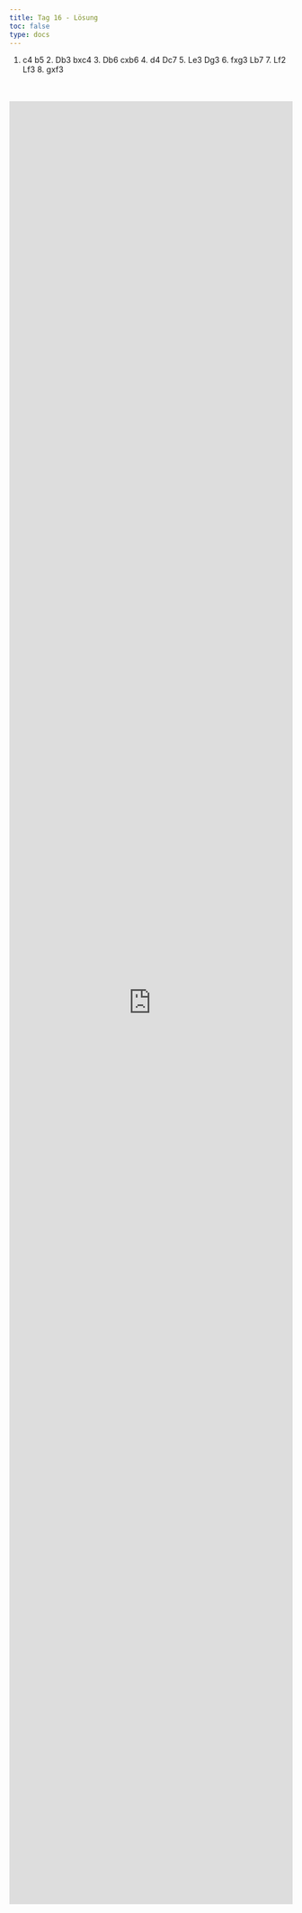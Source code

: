 ```yaml
---
title: Tag 16 - Lösung  
toc: false
type: docs
---
```


1. c4 b5 2. Db3 bxc4 3. Db6 cxb6 4. d4 Dc7 5. Le3 Dg3 6. fxg3 Lb7 7. Lf2 Lf3 8. gxf3


<br>
<br>
<iframe 
    style="width: 100%; height: 80vh;" 
    src="https://lichess.org/study/embed/PrONOirR/Q36PLDfc" 
    frameborder="0">
</iframe> 
